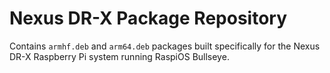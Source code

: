 # Nexus DR-X Package Repository

Contains `armhf.deb` and `arm64.deb` packages built specifically for the Nexus DR-X Raspberry Pi system running RaspiOS Bullseye.

